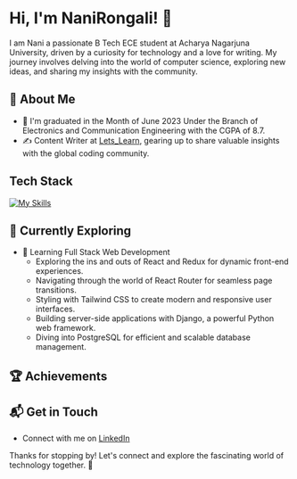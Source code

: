 
# Hi, I'm NaniRongali! 👋

I am Nani a passionate B Tech ECE student at Acharya Nagarjuna University, driven by a curiosity for technology and a love for writing. My journey involves delving into the world of computer science, exploring new ideas, and sharing my insights with the community.

## 🚀 About Me

- 🔭 I'm graduated in the Month of June 2023 Under the Branch of Electronics and Communication Engineering with the CGPA of 8.7.
- ✍️ Content Writer at [Lets_Learn](https://www.youtube.com/@Nani_Rongali), gearing up to share valuable insights with the global coding community.

## Tech Stack
[![My Skills](https://skillicons.dev/icons?i=js,html,css,react,java,figma,bootstrap,git,github,mongodb,mysql,postman&perline=3)](https://skillicons.dev)

## 🌱 Currently Exploring

- 🚀 Learning Full Stack Web Development
  - Exploring the ins and outs of React and Redux for dynamic front-end experiences.
  - Navigating through the world of React Router for seamless page transitions.
  - Styling with Tailwind CSS to create modern and responsive user interfaces.
  - Building server-side applications with Django, a powerful Python web framework.
  - Diving into PostgreSQL for efficient and scalable database management.

 ## 🏆 Achievements
 



## 📬 Get in Touch

- Connect with me on [LinkedIn](https://www.linkedin.com/in/nani-rongali-4452a7226/)

Thanks for stopping by! Let's connect and explore the fascinating world of technology together. 🚀
